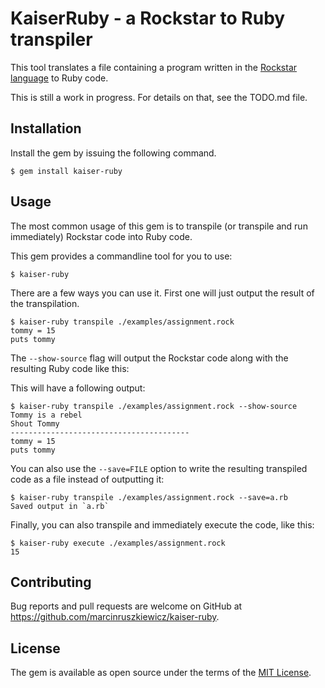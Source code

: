 # KaiserRuby - a Rockstar to Ruby transpiler

This tool translates a file containing a program written in the [Rockstar language](https://github.com/dylanbeattie/rockstar) to Ruby code.

This is still a work in progress. For details on that, see the TODO.md file.

## Installation

Install the gem by issuing the following command.

    $ gem install kaiser-ruby

## Usage

The most common usage of this gem is to transpile (or transpile and run immediately) Rockstar code into Ruby code.

This gem provides a commandline tool for you to use:

    $ kaiser-ruby

There are a few ways you can use it. First one will just output the result of the transpilation.

```
$ kaiser-ruby transpile ./examples/assignment.rock
tommy = 15
puts tommy

```

The `--show-source` flag will output the Rockstar code along with the resulting Ruby code like this:

This will have a following output:

```
$ kaiser-ruby transpile ./examples/assignment.rock --show-source
Tommy is a rebel
Shout Tommy
----------------------------------------
tommy = 15
puts tommy

```

You can also use the `--save=FILE` option to write the resulting transpiled code as a file instead of outputting it:

```
$ kaiser-ruby transpile ./examples/assignment.rock --save=a.rb
Saved output in `a.rb`

```

Finally, you can also transpile and immediately execute the code, like this:

```
$ kaiser-ruby execute ./examples/assignment.rock
15

```

## Contributing

Bug reports and pull requests are welcome on GitHub at https://github.com/marcinruszkiewicz/kaiser-ruby.

## License

The gem is available as open source under the terms of the [MIT License](https://opensource.org/licenses/MIT).
